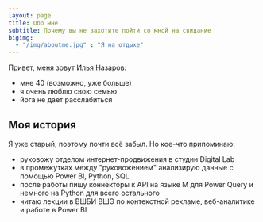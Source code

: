 ```yaml
---
layout: page
title: Обо мне
subtitle: Почему вы не захотите пойти со мной на свидание
bigimg:
  - "/img/aboutme.jpg" : "Я на отдыхе"
---
```


Привет, меня зовут Илья Назаров:

- мне 40 (возможно, уже больше)
- я очень люблю свою семью
- йога не дает расслабиться

## Моя история

Я уже старый, поэтому почти всё забыл. Но кое-что припоминаю:
* руковожу отделом интернет-продвижения в студии Digital Lab
* в промежутках между "руковожением" анализирую данные с помощью Power BI, Python, SQL
* после работы пишу коннекторы к API на языке M для Power Query и немного на Python для всего остального
* читаю лекции в ВШБИ ВШЭ по контекстной рекламе, веб-аналитике и работе в Power BI
